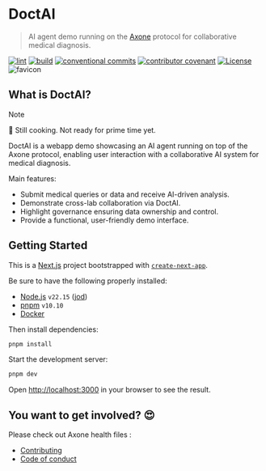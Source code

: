 # DoctAI

> AI agent demo running on the [Axone](https://axone.xyz) protocol for collaborative medical diagnosis.

[![lint](https://img.shields.io/github/actions/workflow/status/axone-protocol/doctai/lint.yml?branch=main&label=lint&style=for-the-badge&logo=github)](https://github.com/axone-protocol/doctai/actions/workflows/lint.yml)
[![build](https://img.shields.io/github/actions/workflow/status/axone-protocol/doctai/build.yml?branch=main&label=build&style=for-the-badge&logo=github)](https://github.com/axone-protocol/doctai/actions/workflows/build.yml)
[![conventional commits](https://img.shields.io/badge/Conventional%20Commits-1.0.0-yellow.svg?style=for-the-badge&logo=conventionalcommits)](https://conventionalcommits.org)
[![contributor covenant](https://img.shields.io/badge/Contributor%20Covenant-2.1-4baaaa.svg?style=for-the-badge)](https://github.com/axone-protocol/.github/blob/main/CODE_OF_CONDUCT.md)
[![License](https://img.shields.io/badge/License-BSD_3--Clause-blue.svg?style=for-the-badge)](https://opensource.org/licenses/BSD-3-Clause)
![favicon](public/favicon.ico)

## What is DoctAI?

> [!NOTE]
> 🥘 Still cooking. Not ready for prime time yet.

DoctAI is a webapp demo showcasing an AI agent running on top of the Axone protocol, enabling user interaction with a collaborative AI system for medical diagnosis.

Main features:

- Submit medical queries or data and receive AI-driven analysis.
- Demonstrate cross-lab collaboration via DoctAI.
- Highlight governance ensuring data ownership and control.
- Provide a functional, user-friendly demo interface.

## Getting Started

This is a [Next.js](https://nextjs.org) project bootstrapped with [`create-next-app`](https://nextjs.org/docs/app/api-reference/cli/create-next-app).

Be sure to have the following properly installed:

- [Node.js](https://nodejs.org/en/) `v22.15` ([jod](https://nodejs.org/en/blog/release/v22.15.0/))
- [pnpm](https://pnpm.io/) `v10.10`
- [Docker](https://www.docker.com/)

Then install dependencies:

```sh
pnpm install
```

Start the development server:

```sh
pnpm dev
```

Open <http://localhost:3000> in your browser to see the result.

## You want to get involved? 😍

Please check out Axone health files :

- [Contributing](https://github.com/axone-protocol/.github/blob/main/CONTRIBUTING.md)
- [Code of conduct](https://github.com/axone-protocol/.github/blob/main/CODE_OF_CONDUCT.md)
